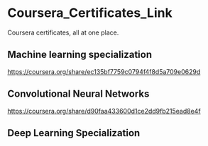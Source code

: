 # Coursera_Certificates_Link
Coursera certificates, all at one place.

## Machine learning specialization
https://coursera.org/share/ec135bf7759c0794f4f8d5a709e0629d

## Convolutional Neural Networks
https://coursera.org/share/d90faa433600d1ce2dd9fb215ead8e4f

## Deep Learning Specialization   

